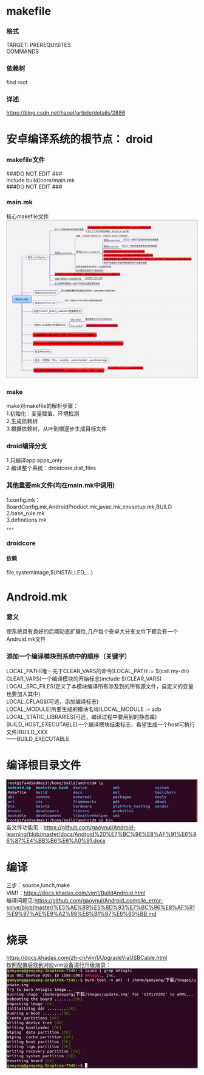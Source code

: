 # makefile
### 格式
TARGET: PREREQUISITES  
    COMMANDS
### 依赖树
find root  
### 详述  
https://blog.csdn.net/haoel/article/details/2886
# 安卓编译系统的根节点： droid
### makefile文件
###DO NOT EDIT ###  
include build/core/main.mk  
###DO NOT EDIT ###  
### main.mk
核心makefile文件  
![](https://github.com/gaoynui/Android-learning/blob/master/pics/mainMk.png)
### make
make对makefile的解析步骤：  
1.初始化：变量赋值、环境检测  
2.生成依赖树  
3.根据依赖树，从叶到根逐步生成目标文件
### droid编译分支
1.只编译app:apps_only  
2.编译整个系统：droidcore,dist_files
### 其他重要mk文件(均在main.mk中调用)
1.config.mk：  
BoardConfig.mk,AndroidProduct.mk,javac.mk,envsetup.mk,BUILD  
2.base_rule.mk  
3.definitions.mk  
。。。
### droidcore
#### 依赖
file,systemimage,$(INSTALLED_...)
# Android.mk
### 意义
使系统具有良好的后期动态扩展性,几户每个安卓大分支文件下都会有一个Android.mk文件
### 添加一个编译模块到系统中的顺序（关键字）
LOCAL_PATH(唯一先于CLEAR_VARS的命令)LOCAL_PATH := $(call my-dir)  
CLEAR_VARS(一个编译模块的开始标志)include $(CLEAR_VARS)  
LOCAL_SRC_FILES(定义了本模块编译所有涉及到的所有源文件，自定义的变量也要加入其中)  
LOCAL_CFLAGS(可选，添加编译标志)  
LOCAL_MODULE(所要生成的模块名称)LOCAL_MODULE := adb  
LOCAL_STATIC_LIBRARIES(可选，编译过程中要用到的静态库)  
BUILD_HOST_EXECUTABLE(一个编译模块结束标志，希望生成一个host可执行文件)BUILD_XXX  
——BUILD_EXECUTABLE
# 编译根目录文件
![](https://github.com/gaoynui/Android-learning/blob/master/pics/docker-android.png)  
各文件功能见：https://github.com/gaoynui/Android-learning/blob/master/docs/Android%20%E7%BC%96%E8%AF%91%E6%96%87%E4%BB%B6%E6%A0%91.docx
# 编译
三步：source,lunch,make  
VIM1：https://docs.khadas.com/vim1/BuildAndroid.html  
编译问题见:https://github.com/gaoynui/Android_compile_error-solve/blob/master/%E5%AE%89%E5%8D%93%E7%BC%96%E8%AF%91%E9%97%AE%E9%A2%98%E6%B1%87%E6%80%BB.md
# 烧录
https://docs.khadas.com/zh-cn/vim1/UpgradeViaUSBCable.html  
按照配置后找到对应vim设备进行升级烧录：  
![](https://github.com/gaoynui/Android-learning/blob/master/pics/%E7%83%A7%E5%BD%95%E6%88%90%E5%8A%9F.png)
